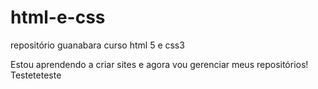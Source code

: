 # html-e-css
 repositório guanabara curso html 5 e css3

 Estou aprendendo a criar sites e agora vou gerenciar meus repositórios!
<br>
Testeteteste
